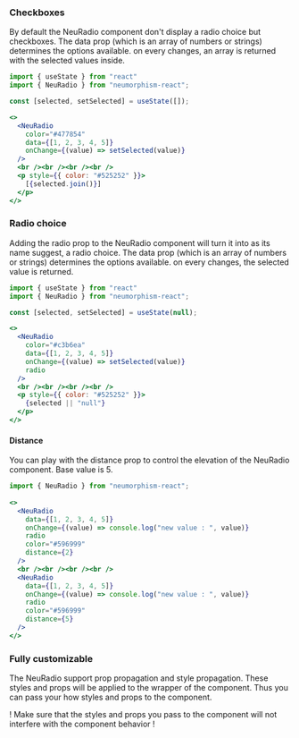 ### Checkboxes ###

By default the NeuRadio component don't display a radio choice but checkboxes. The data prop (which is an array of numbers or strings) determines the options available. on every changes, an array is returned with the selected values inside.

```jsx { "props": { "style": { "backgroundColor": "#477854", "textAlign": "center", "padding": "60px 20px" } } }
import { useState } from "react"
import { NeuRadio } from "neumorphism-react";

const [selected, setSelected] = useState([]);

<>
  <NeuRadio
    color="#477854"
    data={[1, 2, 3, 4, 5]}
    onChange={(value) => setSelected(value)}
  />
  <br /><br /><br /><br />
  <p style={{ color: "#525252" }}>
    [{selected.join()}]
  </p>
</>
```

### Radio choice ###

Adding the radio prop to the NeuRadio component will turn it into as its name suggest, a radio choice. The data prop (which is an array of numbers or strings) determines the options available. on every changes, the selected value is returned.

```jsx { "props": { "style": { "backgroundColor": "#c3b6ea", "textAlign": "center", "padding": "60px 20px" } } }
import { useState } from "react"
import { NeuRadio } from "neumorphism-react";

const [selected, setSelected] = useState(null);

<>
  <NeuRadio
    color="#c3b6ea"
    data={[1, 2, 3, 4, 5]}
    onChange={(value) => setSelected(value)}
    radio
  />
  <br /><br /><br /><br />
  <p style={{ color: "#525252" }}>
    {selected || "null"}
  </p>
</>
```

#### Distance ####

You can play with the distance prop to control the elevation of the NeuRadio component. Base value is 5.

```jsx { "props": { "style": { "backgroundColor": "#596999", "textAlign": "center", "padding": "60px 20px" } } }
import { NeuRadio } from "neumorphism-react";
  
<>
  <NeuRadio
    data={[1, 2, 3, 4, 5]}
    onChange={(value) => console.log("new value : ", value)}
    radio
    color="#596999"
    distance={2}
  />
  <br /><br /><br /><br />
  <NeuRadio
    data={[1, 2, 3, 4, 5]}
    onChange={(value) => console.log("new value : ", value)}
    radio
    color="#596999"
    distance={5}
  />
</>
```

### Fully customizable ###

The NeuRadio support prop propagation and style propagation. These styles and props will be applied to the wrapper of the component. Thus you can pass your how styles and props to the component.

! Make sure that the styles and props you pass to the component will not interfere with the component behavior !